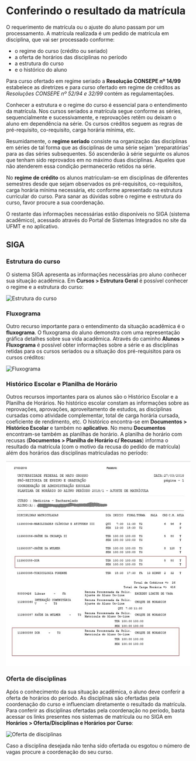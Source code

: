# Conferindo o resultado da matrícula

O requerimento de matrícula ou o ajuste do aluno passam por um processamento.
A matrícula realizada é um pedido de matrícula em disciplina, que vai ser processado conforme:

* o regime do curso (crédito ou seriado)
* a oferta de horários das disciplinas no período
* a estrutura do curso
* e o histórico do aluno

Para curso ofertado em regime seriado a **Resolução CONSEPE nº 14/99** estabelece as diretrizes e para curso ofertado em regime de créditos as *Resoluções CONSEPE nº 52/94 e 32/99* contém as regulamentações.

Conhecer a estrutura e o regime do curso é essencial para o entendimento da matrícula. Nos cursos seriados a matrícula segue conforme as séries, sequencialmente e sucessivamente, e reprovações retêm ou deixam o aluno em dependência na série. Os cursos créditos seguem as regras de pré-requisito, co-requisito, carga horária mínima, etc.

Resumidamente, o **regime seriado** consiste na organização das disciplinas em séries de tal forma que as disciplinas de uma série sejam 'preparatórias' para as das séries subsequentes. Só ascenderão à série seguinte os alunos que tenham sido reprovados em no máximo duas disciplinas. Aqueles que não atenderem essa condição permanecerão retidos na série.

No **regime de crédito** os alunos matriculam-se em disciplinas de diferentes semestres desde que sejam observados os pré-requisitos, co-requisitos, carga horária mínima necessária, etc conforme apresentado na estrutura curricular do curso. Para sanar as dúvidas sobre o regime e estrutura do curso, favor procure a sua coordenação.

O restante das informações necessárias estão disponíveis no SIGA (sistema acadêmico), acessado através do Portal de Sistemas Integrados no site da UFMT e no aplicativo.

## SIGA

### Estrutura do curso

O sistema SIGA apresenta as informações necessárias pro aluno conhecer sua situação acadêmica.
Em **Cursos > Estrutura Geral** é possível conhecer o regime e a estrutura do curso:

![Estrutura do curso](../images/siga_estrutura_curso.png)

### Fluxograma

Outro recurso importante para o entendimento da situação acadêmica é o **fluxograma**. O fluxograma do aluno demonstra com uma representação gráfica detalhes sobre sua vida acadêmica. Através do caminho **Alunos > Fluxograma** é possível obter informações sobre a série e as disciplinas retidas para os cursos seriados ou  a situação dos pré-requisitos para os cursos créditos:

![Fluxograma](../images/siga_fluxograma.png)

### Histórico Escolar e Planilha de Horário

Outros recursos importantes para os alunos são o Histórico Escolar e a Planilha de Horários. No histórico escolar constam as informações sobre as reprovações, aprovações, aproveitamento de estudos, as disciplinas cursadas como atividade complementar, total de carga horária cursada, coeficiente de rendimento, etc. O histórico encontra-se em **Documentos > Histórico Escolar** e também no **aplicativo**. No menu **Documentos** encontram-se também as planilhas de horário. A planilha de horário com recusas (**Documentos > Planilha de Horário c/ Recusas**) informa o resultado da matrícula (com o motivo da recusa do pedido de matrícula) além dos horários das disciplinas matriculadas no período:

![Planila de horários com recursas](../images/siga_historico.png)

### Oferta de disciplinas

Após o conhecimento da sua situação acadêmica, o aluno deve conferir a oferta de horários do período. As disciplinas são ofertadas pela coordenação do curso e influenciam diretamente o resultado da matrícula. Para conferir as disciplinas ofertadas pela coordenação no período, basta acessar  os links presentes nos sistemas de matrícula ou no SIGA em **Horários > Oferta/Disciplinas e Horários por Curso**:

![Oferta de disciplinas](../images/siga_oferta_curso.png)

Caso a disciplina desejada não tenha sido ofertada ou esgotou o número de vagas procure a coordenação do seu curso.